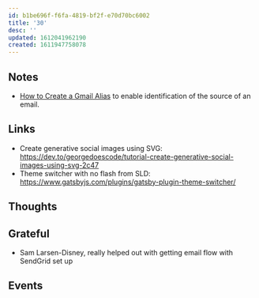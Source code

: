 ```yaml
---
id: b1be696f-f6fa-4819-bf2f-e70d70bc6002
title: '30'
desc: ''
updated: 1612041962190
created: 1611947758078
---
```


## Notes

- [How to Create a Gmail Alias] to enable identification of the source
  of an email.

## Links

- Create generative social images using SVG:
  https://dev.to/georgedoescode/tutorial-create-generative-social-images-using-svg-2c47
- Theme switcher with no flash from SLD:
  https://www.gatsbyjs.com/plugins/gatsby-plugin-theme-switcher/

## Thoughts

## Grateful

- Sam Larsen-Disney, really helped out with getting email flow with
  SendGrid set up

## Events

<!-- Links -->

[how to create a gmail alias]:
  https://www.lifewire.com/create-gmail-alias-4580315

